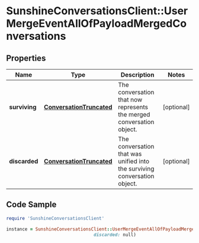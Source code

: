 # SunshineConversationsClient::UserMergeEventAllOfPayloadMergedConversations

## Properties

Name | Type | Description | Notes
------------ | ------------- | ------------- | -------------
**surviving** | [**ConversationTruncated**](ConversationTruncated.md) | The conversation that now represents the merged conversation object. | [optional] 
**discarded** | [**ConversationTruncated**](ConversationTruncated.md) | The conversation that was unified into the surviving conversation object. | [optional] 

## Code Sample

```ruby
require 'SunshineConversationsClient'

instance = SunshineConversationsClient::UserMergeEventAllOfPayloadMergedConversations.new(surviving: null,
                                 discarded: null)
```


